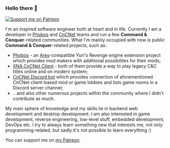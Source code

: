 ### Hello there 👋

[![Support me on Patreon](https://img.shields.io/endpoint.svg?url=https%3A%2F%2Fshieldsio-patreon.vercel.app%2Fapi%3Fusername%3Dkerbiter%26type%3Dpledges&style=flat)](https://patreon.com/kerbiter)

I'm an inspired software engineer both at heart and in life. Currently I am a developer in [Phobos](https://github.com/Phobos-developers) and [CnCNet](https://cncnet.org) teams and run a few **Command & Conquer**-related communities. What I'm mainly occupied with now is public **Command & Conquer**-related projects, such as:
 - [Phobos](https://github.com/Phobos-developers/Phobos) - an [Ares](https://github.com/Ares-Developers/Ares)-compatible Yuri's Revenge engine extension project which provides mod makers with additional possibilites for their mods;
 - [XNA CnCNet Client](https://github.com/CnCNet/xna-cncnet-client) - both of them provide a way to play legacy C&C titles online and on modern system;
 - [CnCNet Discord bot](https://github.com/Metadorius/cncnet-discord-bot) which provides connection of aforementioned CnCNet client-based mod or game lobbies and lists game rooms in a Discord server channel;
 - ...and also other numerous projects within the community where I didn't contribute as much.

My main sphere of knowledge and my skills lie in backend web development and desktop development. I am also interested in game development, reverse engineering, low-level stuff, embedded development, DevOps etc. I try to always learn something new that interests me, not only programming-related, but sadly it's not possible to learn everything :)

You can support me on [my Patreon](https://www.patreon.com/kerbiter).

